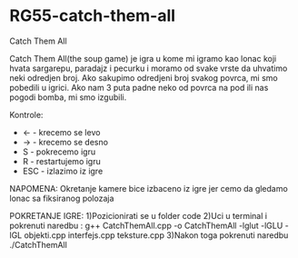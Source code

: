 # RG55-catch-them-all
Catch Them All 

Catch Them All(the soup game) je igra u kome mi igramo kao lonac koji hvata sargarepu, paradajz i pecurku i moramo od svake vrste da uhvatimo neki odredjen broj. Ako sakupimo odredjeni broj svakog povrca, mi smo pobedili u igrici. Ako nam 3 puta padne neko od povrca  na pod ili nas pogodi bomba, mi smo izgubili.

Kontrole:
* <- - krecemo se levo
* -> - krecemo se desno
* S - pokrecemo igru
* R - restartujemo igru
* ESC - izlazimo iz igre

NAPOMENA: Okretanje kamere bice izbaceno iz igre jer cemo da gledamo lonac sa fiksiranog polozaja

POKRETANJE IGRE:
1)Pozicionirati se u folder code
2)Uci u terminal i pokrenuti naredbu : g++  CatchThemAll.cpp -o CatchThemAll -lglut -lGLU -lGL objekti.cpp interfejs.cpp teksture.cpp
3)Nakon toga pokrenuti naredbu ./CatchThemAll
